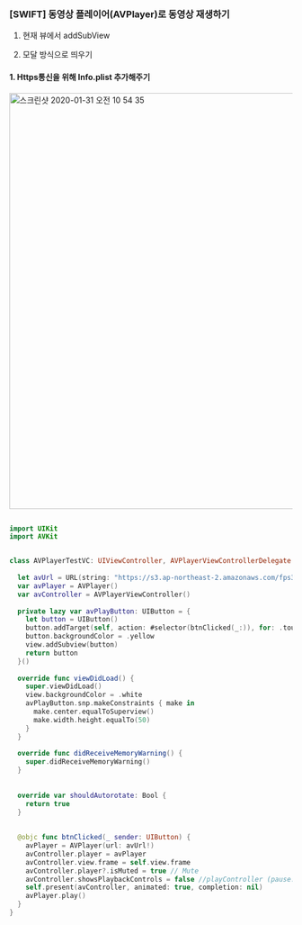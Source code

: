 ### [SWIFT\] 동영상 플레이어(AVPlayer)로 동영상 재생하기



1. 현재 뷰에서 addSubView

2. 모달 방식으로 띄우기



#### 1. Https통신을 위해 Info.plist 추가해주기

<img width="739" alt="스크린샷 2020-01-31 오전 10 54 35" src="https://user-images.githubusercontent.com/47776915/73506168-1f1b2d00-4418-11ea-9160-65b09cfb2c49.png">



~~~swift

import UIKit
import AVKit


class AVPlayerTestVC: UIViewController, AVPlayerViewControllerDelegate {
  
  let avUrl = URL(string: "https://s3.ap-northeast-2.amazonaws.com/fps3bucket/contents/2E3257C5E2954E51579767013.mp4")
  var avPlayer = AVPlayer()
  var avController = AVPlayerViewController()
  
  private lazy var avPlayButton: UIButton = {
    let button = UIButton()
    button.addTarget(self, action: #selector(btnClicked(_:)), for: .touchUpInside)
    button.backgroundColor = .yellow
    view.addSubview(button)
    return button
  }()
  
  override func viewDidLoad() {
    super.viewDidLoad()
    view.backgroundColor = .white
    avPlayButton.snp.makeConstraints { make in
      make.center.equalToSuperview()
      make.width.height.equalTo(50)
    }
  }
  
  override func didReceiveMemoryWarning() {
    super.didReceiveMemoryWarning()
  }
  
  
  override var shouldAutorotate: Bool {
    return true
  }
  
  
  @objc func btnClicked(_ sender: UIButton) {
    avPlayer = AVPlayer(url: avUrl!)
    avController.player = avPlayer
    avController.view.frame = self.view.frame
    avController.player?.isMuted = true // Mute
    avController.showsPlaybackControls = false //playController (pause...etc)
    self.present(avController, animated: true, completion: nil)
    avPlayer.play()
  }
}

~~~

